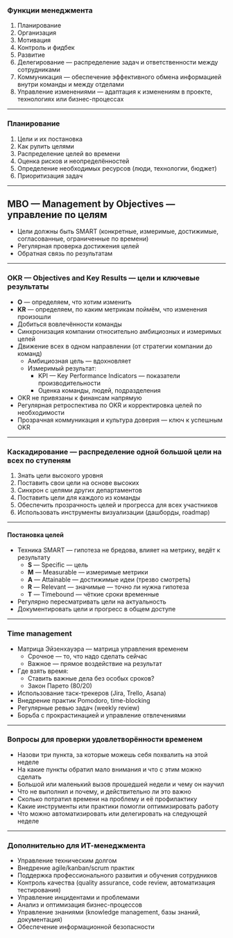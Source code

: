 ### Функции менеджмента
1. Планирование
2. Организация
3. Мотивация
4. Контроль и фидбек
5. Развитие
6. Делегирование — распределение задач и ответственности между сотрудниками
7. Коммуникация — обеспечение эффективного обмена информацией внутри команды и между отделами
8. Управление изменениями — адаптация к изменениям в проекте, технологиях или бизнес-процессах

---

### Планирование
1. Цели и их постановка
2. Как рулить целями
3. Распределение целей во времени
4. Оценка рисков и неопределённостей
5. Определение необходимых ресурсов (люди, технологии, бюджет)
6. Приоритизация задач

---

## MBO — Management by Objectives — управление по целям
- Цели должны быть SMART (конкретные, измеримые, достижимые, согласованные, ограниченные по времени)
- Регулярная проверка достижения целей
- Обратная связь по результатам

---

### OKR — Objectives and Key Results — цели и ключевые результаты
- **O** — определяем, что хотим изменить
- **KR** — определяем, по каким метрикам поймём, что изменения произошли
- Добиться вовлечённости команды
- Синхронизация компании относительно амбициозных и измеримых целей
- Движение всех в одном направлении (от стратегии компании до команд)
  - Амбициозная цель — вдохновляет
  - Измеримый результат:
    - KPI — Key Performance Indicators — показатели производительности
    - Оценка команды, людей, подразделения
- OKR не привязаны к финансам напрямую
- Регулярная ретроспектива по OKR и корректировка целей по необходимости
- Прозрачная коммуникация и культура доверия — ключ к успешным OKR

---

### Каскадирование — распределение одной большой цели на всех по ступеням
1. Знать цели высокого уровня
2. Поставить свои цели на основе высоких
3. Синхрон с целями других департаментов
4. Поставить цели для каждого из команды
5. Обеспечить прозрачность целей и прогресса для всех участников
6. Использовать инструменты визуализации (дашборды, roadmap)

---

#### Постановка целей
- Техника SMART — гипотеза не бредова, влияет на метрику, ведёт к результату
  - **S** — Specific — цель
  - **M** — Measurable — измеримые метрики
  - **A** — Attainable — достижимые идеи (трезво смотреть)
  - **R** — Relevant — значимые — точно ли нужна гипотеза
  - **T** — Timebound — чёткие сроки временные
- Регулярно пересматривать цели на актуальность
- Документировать цели и прогресс в общем доступе

---

### Time management
- Матрица Эйзенхауэра — матрица управления временем
  - Срочное — то, что надо сделать сейчас
  - Важное — прямое воздействие на результат
- Где взять время:
  - Ставить важные дела без особых сроков?
  - Закон Парето (80/20)
- Использование таск-трекеров (Jira, Trello, Asana)
- Внедрение практик Pomodoro, time-blocking
- Регулярные ревью задач (weekly review)
- Борьба с прокрастинацией и управление отвлечениями

---

### Вопросы для проверки удовлетворённости временем
- Назови три пункта, за которые можешь себя похвалить на этой неделе
- На какие пункты обратил мало внимания и что с этим можно сделать
- Большой или маленький вызов прошедшей недели и чему он научил
- Что не выполнил и почему, и действительно ли это важно
- Сколько потратил времени на проблему и её профилактику
- Какие инструменты или практики помогли оптимизировать работу
- Что можно автоматизировать или делегировать на следующей неделе

---

### Дополнительно для ИТ-менеджмента
- Управление техническим долгом
- Внедрение agile/kanban/scrum практик
- Поддержка профессионального развития и обучения сотрудников
- Контроль качества (quality assurance, code review, автоматизация тестирования)
- Управление инцидентами и проблемами
- Анализ и оптимизация бизнес-процессов
- Управление знаниями (knowledge management, базы знаний, документация)
- Обеспечение информационной безопасности
